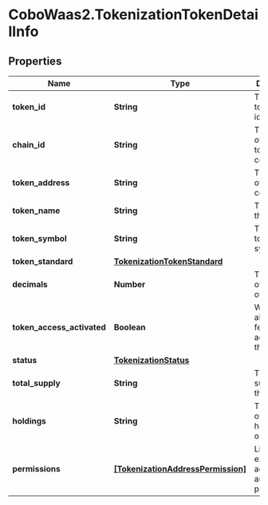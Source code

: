 # CoboWaas2.TokenizationTokenDetailInfo

## Properties

Name | Type | Description | Notes
------------ | ------------- | ------------- | -------------
**token_id** | **String** | The unique token identifier. | 
**chain_id** | **String** | The chain ID of the tokenization contract. | 
**token_address** | **String** | The address of the token contract. | [optional] 
**token_name** | **String** | The name of the token. | [optional] 
**token_symbol** | **String** | The unique token symbol. | 
**token_standard** | [**TokenizationTokenStandard**](TokenizationTokenStandard.md) |  | 
**decimals** | **Number** | The number of decimals of the token. | 
**token_access_activated** | **Boolean** | Whether the allowlist feature is activated for the token. | [optional] 
**status** | [**TokenizationStatus**](TokenizationStatus.md) |  | 
**total_supply** | **String** | The total supply of the token. | [optional] 
**holdings** | **String** | The amount of tokens held by the organization. | [optional] 
**permissions** | [**[TokenizationAddressPermission]**](TokenizationAddressPermission.md) | List of execution addresses and their permissions. | [optional] 


